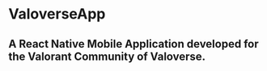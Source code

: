 # ValoverseApp

## A React Native Mobile Application developed for the Valorant Community of Valoverse.
